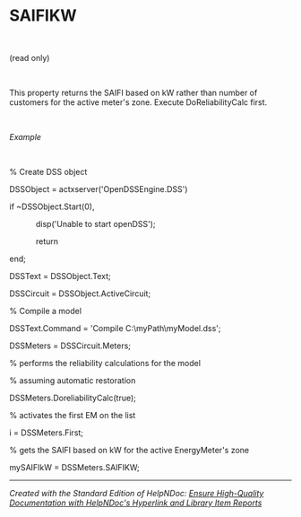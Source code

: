 # SAIFIKW

&nbsp;

(read only)

&nbsp;

This property returns the SAIFI based on kW rather than number of customers for the active meter's zone. Execute DoReliabilityCalc first.

&nbsp;

*Example*

&nbsp;

% Create DSS object

DSSObject = actxserver('OpenDSSEngine.DSS')

if ~DSSObject.Start(0),

&nbsp; &nbsp; &nbsp; &nbsp; &nbsp; &nbsp; disp('Unable to start openDSS');

&nbsp; &nbsp; &nbsp; &nbsp; &nbsp; &nbsp; return

end;

DSSText = DSSObject.Text;

DSSCircuit = DSSObject.ActiveCircuit;

% Compile a model &nbsp; &nbsp;

DSSText.Command = 'Compile C:\\myPath\\myModel.dss';

DSSMeters = DSSCircuit.Meters;

% performs the reliability calculations for the model

% assuming automatic restoration

DSSMeters.DoreliabilityCalc(true);

% activates the first EM on the list

i = DSSMeters.First;

% gets the SAIFI based on kW for the active EnergyMeter's zone

mySAIFIkW = DSSMeters.SAIFIKW;

***
_Created with the Standard Edition of HelpNDoc: [Ensure High-Quality Documentation with HelpNDoc's Hyperlink and Library Item Reports](<https://www.helpndoc.com/feature-tour/advanced-project-analyzer/>)_
